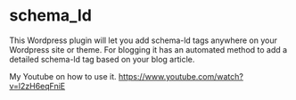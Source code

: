 # schema_ld

This Wordpress plugin will let you add schema-ld tags anywhere on your Wordpress site or theme.
For blogging it has an automated method to add a detailed schema-ld tag based on your blog article. 

My Youtube on how to use it.
https://www.youtube.com/watch?v=l2zH6eqFniE
